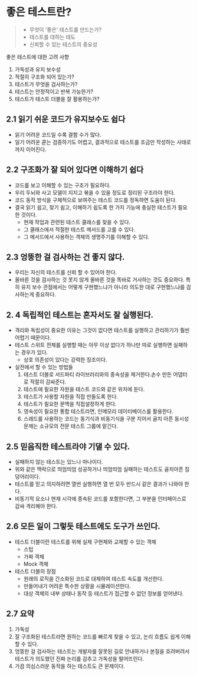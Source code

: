 # 좋은 테스트란?

>   *   무엇이 '좋은' 테스트를 만드는가?
>   *   테스트를 대하는 태도
>   *   신뢰할 수 있는 테스트의 중요성



좋은 테스트에 대한 고려 사항

1.  가독성과 유지 보수성
2.  적절히 구조화 되어 있는가?
3.  테스트가 무엇을 검사하는가?
4.  테스트는 안정적이고 반복 가능한가?
5.  테스트가 테스트 더블을 잘 활용하는가?



## 2.1 읽기 쉬운 코드가 유지보수도 쉽다

*   읽기 어려운 코드일 수록 결함 수가 많다.
*   일기 어려운 콛는 검증하기도 어렵고, 결과적으로 테스트를 조금만 작성하는 사태로까지 이어진다.



## 2.2 구조화가 잘 되어 있다면 이해하기 쉽다

*   코드를 보고 이해할 수 있는 구조가 필요하다.
*   우리 두뇌와 사고 모델이 지지고 볶을 수 있을 정도로 정리된 구조라야 한다.
*   코드 동작 방식을 구체적으로 보여주는 테스트 코드를 정독하면 도움이 된다.
*   결국 읽기 쉽고, 찾기 쉽고, 이해하기 쉽도록 한 가지 기능에 충실한 테스트가 필요한 것이다.
    *   현재 작업과 관련된 테스트 클래스를 찾을 수 있다.
    *   그 클래스에서 적절한 테스트 메서드를 고를 수 있다.
    *   그 메서드에서 사용하는 객체의 생명주기를 이해할 수 있다.



## 2.3 엉뚱한 걸 검사하는 건 좋지 않다.

*   우리는 자신의 테스트를 신뢰 할 수 있어야 한다.
*   올바른 것을 검사하는 것 못지 않게 올바른 것을 똑바로 거사하는 것도 중요하다. 특히 유지 보수 관점에서는 어떻게 구현했느냐가 아니라 의도한 대로 구현했느냐를 검사하는게 중요하다.



## 2. 4 독립적인 테스트는 혼자서도 잘 실행된다.

*   격리와 독립성이 중요한 이유는 그것이 없다면 테스트를 실행하고 관리하기가 훨씬 어렵기 때문이다.
*   테스트 스위트 전체를 실행할 때는 아무 이상 없다가 하나만 따로 실행하면 실패하는 경우가 있다.
    *   상호 의존성이 있다는 강력한 징조이다.
*   실전에서 할 수 있는 방법들
    1.  테스트 더블로 서드파티 라이브러리와의 종속성을 제거한다.손수 만든 어댑터로 적절히 감싸준다.
    2.  테스트에 필요한 자원을 테스트 코드와 같은 위치에 둔다.
    3.  테스트가 사용할 자원을 직접 만들도록 한다.
    4.  테스트가 필요한 문맥을 직접설정하게 한다.
    5.  영속성이 필요한 통합 테스트라면, 인메모리 데이터베이스를 활용한다.
    6.  스레드를 사용하는 코드는 동기식과 비동기식을 구분 지어서 골치 아픈 동시성 문제는 소규모의 전문 테스트 그룹에 맡긴다.



## 2.5 믿음직한 테스트라야 기댈 수 있다.

*   실패하지 않는 테스트는 있느나 마나이다.
*   위와 같은 맥락으로 띄엄띄엄 성공하거나 띄엄띄엄 실패하는 테스트도 골치아픈 짐 덩어리이다.
*   테스트를 믿고 의지하려면 열번 실행하면 열 번 모두 반드시 같은 결과가 나와야 한다.
*   비동기적 요소나 현재 시각에 종속된 코드를 포함한다면, 그 부분을 인터페이스로 감싸 격리해야 한다.





## 2.6 모든 일이 그렇듯 테스트에도 도구가 쓰인다.

*   테스트 더블이란 테스트를 위해 실제 구현체와 교체할 수 있는 객체
    *   스텁
    *   가짜 객체
    *   Mock 객체
*   테스트 더블의 장점
    *   원래의 로직을 간소화된 코드로 대체하여 테스트 속도를 개선한다.
    *   만들어내기 어려운 특수한 상황을 시뮬레이션한다.
    *   대상 객체의 내부 상태나 동작 등 테스트가 접근할 수 없던 정보를 얻어낸다.



## 2.7 요약

1.  가독성
2.  잘 구조화된 테스트라면 원하는 코드를 빠르게 찾을 수 있고, 논리 흐름도 쉽게 이해할 수 있다.
3.  엉뚱한 걸 검사하는 테스트는 개발자를 잘못된 길로 안내하거나 본질을 흐려버려서 테스트가 의도했던 진짜 논리를 감추고 가독성을 떨어뜨린다.
4.  가끔 의심스러운 동작을 하는 테스트도 큰 문제이다.